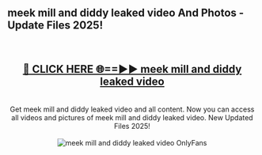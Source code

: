 <h2>meek mill and diddy leaked video And Photos - Update Files 2025!</h2>
<br>
<div align="center">
<h2><a href="https://betterlinks.top/A2PfLJ" rel="nofollow">🔴 CLICK HERE 🌐==►► meek mill and diddy leaked video</a></h2>
<br>
Get meek mill and diddy leaked video and all content. Now you can access all videos and pictures of meek mill and diddy leaked video. New Updated Files 2025!
<br>
<br>
<a href="https://betterlinks.top/A2PfLJ" rel="nofollow" data-target="animated-image.originalLink"><img src="https://i.imgur.com/dJHk4Zq.gif" alt="meek mill and diddy leaked video OnlyFans" style="max-width: 100%; display: inline-block;" data-target="animated-image.originalImage"></a>
</div>
<br>
